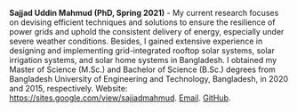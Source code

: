 **Sajjad Uddin Mahmud (PhD, Spring 2021)** - My current research focuses on devising efficient techniques and solutions to ensure the resilience of power grids and uphold the consistent delivery of energy, especially under severe weather conditions. Besides, I gained extensive experience in designing and implementing grid-integrated rooftop solar systems, solar irrigation systems, and solar home systems in Bangladesh. I obtained my Master of Science (M.Sc.) and Bachelor of Science (B.Sc.) degrees from Bangladesh University of Engineering and Technology, Bangladesh, in 2020 and 2015, respectively.  Website: https://sites.google.com/view/sajjadmahmud. [Email](sajjaduddin.mahmud@wsu.edu). [GitHub](https://github.com/sajjad30148).
